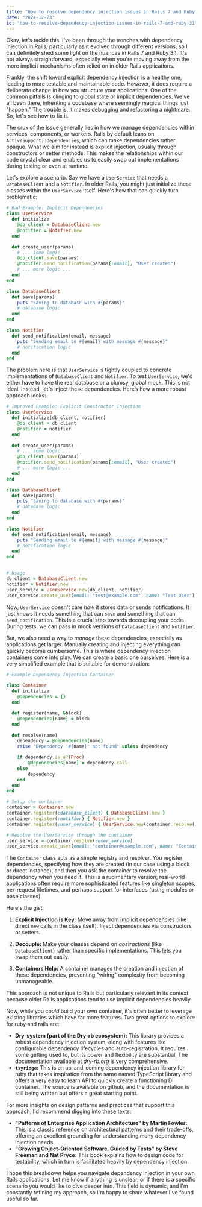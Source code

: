 ```yaml
---
title: "How to resolve dependency injection issues in Rails 7 and Ruby 3.1?"
date: "2024-12-23"
id: "how-to-resolve-dependency-injection-issues-in-rails-7-and-ruby-31"
---
```


Okay, let's tackle this. I've been through the trenches with dependency injection in Rails, particularly as it evolved through different versions, so I can definitely shed some light on the nuances in Rails 7 and Ruby 3.1. It's not always straightforward, especially when you're moving away from the more implicit mechanisms often relied on in older Rails applications.

Frankly, the shift toward explicit dependency injection is a healthy one, leading to more testable and maintainable code. However, it does require a deliberate change in how you structure your applications. One of the common pitfalls is clinging to global state or implicit dependencies. We've all been there, inheriting a codebase where seemingly magical things just "happen." The trouble is, it makes debugging and refactoring a nightmare. So, let's see how to fix it.

The crux of the issue generally lies in how we manage dependencies within services, components, or workers. Rails by default leans on `ActiveSupport::Dependencies`, which can make dependencies rather opaque. What we aim for instead is explicit injection, usually through constructors or setter methods. This makes the relationships within our code crystal clear and enables us to easily swap out implementations during testing or even at runtime.

Let's explore a scenario. Say we have a `UserService` that needs a `DatabaseClient` and a `Notifier`. In older Rails, you might just initialize these classes within the `UserService` itself. Here's how that can quickly turn problematic:

```ruby
# Bad Example: Implicit Dependencies
class UserService
  def initialize
    @db_client = DatabaseClient.new
    @notifier = Notifier.new
  end

  def create_user(params)
    # ... some logic ...
    @db_client.save(params)
    @notifier.send_notification(params[:email], "User created")
    # ... more logic ...
  end
end

class DatabaseClient
  def save(params)
    puts "Saving to database with #{params}"
    # database logic
  end
end

class Notifier
  def send_notification(email, message)
    puts "Sending email to #{email} with message #{message}"
    # notification logic
  end
end
```

The problem here is that `UserService` is tightly coupled to concrete implementations of `DatabaseClient` and `Notifier`. To test `UserService`, we'd either have to have the real database or a clumsy, global mock. This is not ideal. Instead, let's inject these dependencies. Here’s how a more robust approach looks:

```ruby
# Improved Example: Explicit Constructor Injection
class UserService
  def initialize(db_client, notifier)
    @db_client = db_client
    @notifier = notifier
  end

  def create_user(params)
    # ... some logic ...
    @db_client.save(params)
    @notifier.send_notification(params[:email], "User created")
    # ... more logic ...
  end
end

class DatabaseClient
  def save(params)
    puts "Saving to database with #{params}"
    # database logic
  end
end

class Notifier
  def send_notification(email, message)
    puts "Sending email to #{email} with message #{message}"
    # notification logic
  end
end


# Usage
db_client = DatabaseClient.new
notifier = Notifier.new
user_service = UserService.new(db_client, notifier)
user_service.create_user(email: "test@example.com", name: "Test User")

```

Now, `UserService` doesn't care *how* it stores data or sends notifications. It just knows it needs something that can `save` and something that can `send_notification`. This is a crucial step towards decoupling your code. During tests, we can pass in mock versions of `DatabaseClient` and `Notifier`.

But, we also need a way to *manage* these dependencies, especially as applications get larger. Manually creating and injecting everything can quickly become cumbersome. This is where dependency injection containers come into play. We can create a basic one ourselves. Here is a very simplified example that is suitable for demonstration:

```ruby
# Example Dependency Injection Container

class Container
  def initialize
    @dependencies = {}
  end

  def register(name, &block)
    @dependencies[name] = block
  end

  def resolve(name)
    dependency = @dependencies[name]
    raise "Dependency '#{name}' not found" unless dependency

    if dependency.is_a?(Proc)
        @dependencies[name] = dependency.call
    else
        dependency
    end
  end
end

# Setup the container
container = Container.new
container.register(:database_client) { DatabaseClient.new }
container.register(:notifier) { Notifier.new }
container.register(:user_service) { UserService.new(container.resolve(:database_client), container.resolve(:notifier)) }

# Resolve the UserService through the container
user_service = container.resolve(:user_service)
user_service.create_user(email: "container@example.com", name: "Container User")

```

The `Container` class acts as a simple registry and resolver. You register dependencies, specifying how they are created (in our case using a block or direct instance), and then you ask the container to resolve the dependency when you need it. This is a rudimentary version; real-world applications often require more sophisticated features like singleton scopes, per-request lifetimes, and perhaps support for interfaces (using modules or base classes).

Here's the gist:

1.  **Explicit Injection is Key:** Move away from implicit dependencies (like direct `new` calls in the class itself). Inject dependencies via constructors or setters.

2.  **Decouple:** Make your classes depend on *abstractions* (like `DatabaseClient`) rather than specific implementations. This lets you swap them out easily.

3.  **Containers Help:** A container manages the creation and injection of these dependencies, preventing "wiring" complexity from becoming unmanageable.

This approach is not unique to Rails but particularly relevant in its context because older Rails applications tend to use implicit dependencies heavily.

Now, while you *could* build your own container, it's often better to leverage existing libraries which have far more features. Two great options to explore for ruby and rails are:

*   **Dry-system (part of the Dry-rb ecosystem):** This library provides a robust dependency injection system, along with features like configurable dependency lifecycles and auto-registration. It requires some getting used to, but its power and flexibility are substantial. The documentation available at *dry-rb.org* is very comprehensive.
*   **`tsyringe`:** This is an up-and-coming dependency injection library for ruby that takes inspiration from the same named TypeScript library and offers a very easy to learn API to quickly create a functioning DI container. The source is available on github, and the documentation is still being written but offers a great starting point.

For more insights on design patterns and practices that support this approach, I'd recommend digging into these texts:

*   **"Patterns of Enterprise Application Architecture" by Martin Fowler:** This is a classic reference on architectural patterns and their trade-offs, offering an excellent grounding for understanding many dependency injection needs.
*   **"Growing Object-Oriented Software, Guided by Tests" by Steve Freeman and Nat Pryce:** This book explains how to design code for testability, which in turn is facilitated heavily by dependency injection.

I hope this breakdown helps you navigate dependency injection in your own Rails applications. Let me know if anything is unclear, or if there is a specific scenario you would like to dive deeper into. This field is dynamic, and I'm constantly refining my approach, so I'm happy to share whatever I've found useful so far.
